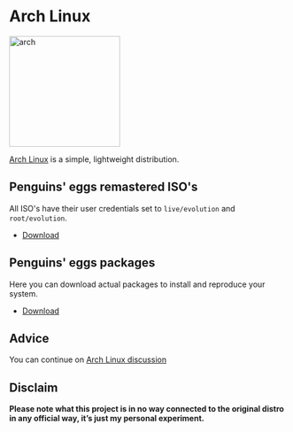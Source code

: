 # Arch Linux
<img src="https://penguins-eggs.net/img/arch.svg" alt="arch" width="200"/>

[Arch Linux](https://archlinux.org/) is a simple, lightweight distribution.

## Penguins' eggs remastered ISO's
All ISO's have their user credentials set to ```live/evolution``` and ```root/evolution```.

* [Download](https://drive.google.com/drive/folders/1qWh-hWjldQpb6TWSDY9h8tKdD4VadkOr)

## Penguins' eggs packages
Here you can download actual packages to install and reproduce your system.

* [Download](https://penguins-eggs.net/basket/index.php?p=packages%2Faur)

## Advice

You can continue on [Arch Linux discussion](https://github.com/pieroproietti/penguins-blog/discussions/23)

## Disclaim
__Please note what this project is in no way connected to the original distro in any official way, it’s just my personal experiment.__
